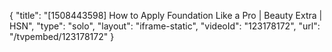 {
    "title": "[1508443598] How to Apply Foundation Like a Pro | Beauty Extra | HSN",
    "type": "solo",
    "layout": "iframe-static",
    "videoId": "123178172",
    "url": "\/tvpembed\/123178172"
}